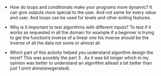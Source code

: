 - How do loops and conditionals make your programs more dynamic?
It can give outputs more special to the user. And not same for every value and user. And loops can be used for levels and other exiting features.

- Why is it important to test algorithms with different inputs?
To test if it works as requested in all the domain for example if a beginner is trying to get the function’s inverse of a linear one his inverse should be the inverse of all the data not some or almost all.
- Which part of this activity helped you understand algorithm design the most?
This was possibly the part 3 . As it was bit longer which in my opinion was better to understand an algorithm atleast a bit better than just 1 print alone(exegerated).
